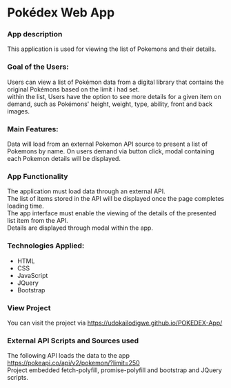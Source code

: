 # Pokédex Web App 


### App description
This application is used for viewing the list of Pokemons and their details.


### Goal of the Users:
Users can view a list of Pokémon data from a digital library that contains the original Pokémons based on the limit i had set. <br>
within the list, Users have the option to see more details for a given item on demand, such as Pokémons' height, weight, type, ability, front and back images.

### Main Features:
Data will load from an external Pokemon API source to present a list of Pokemons by name. On users demand via button click, modal containing each Pokemon details will be displayed.

### App Functionality
The application must load data through an external API.<br>
The list of items stored in the API will be displayed once the page completes loading time.<br>
The app interface must enable the viewing of the details of the presented list item from the API.<br>
Details are displayed through modal within the app.<br>

### Technologies Applied:
<ul>
<li>HTML</li>
<li>CSS</li>
<li>JavaScript</li>
<li>JQuery</li>
<li>Bootstrap</li>
</ul>

### View Project 
You can visit the project via     https://udokailodigwe.github.io/POKEDEX-App/

### External API Scripts and Sources used
The following API loads the data to the app https://pokeapi.co/api/v2/pokemon/?limit=250 <br>
Project embedded fetch-polyfill, promise-polyfill and bootstrap and JQuery scripts.
